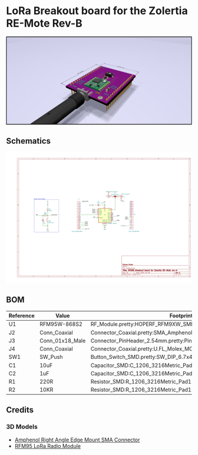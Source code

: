 # LoRa Breakout board for the Zolertia RE-Mote Rev-B

![preview](images/breakout.png)

## Schematics

![schematics](images/schematics.png)

## BOM

| Reference | Value           | Footprint                                                         | Datasheet                                                                     | Link                                                               |
|-----------|-----------------|-------------------------------------------------------------------|-------------------------------------------------------------------------------|--------------------------------------------------------------------|
| U1        | RFM95W-868S2    | RF_Module.pretty:HOPERF_RFM9XW_SMD                                | [rfm95](https://www.hoperf.com/data/upload/portal/20181127/5bfcbea20e9ef.pdf) | [rs](https://befr.rs-online.com/web/p/rf-modules/1251259/)         |
| J2        | Conn_Coaxial    | Connector_Coaxial.pretty:SMA_Amphenol_132289_EdgeMount            | ~                                                                             | [rs](https://befr.rs-online.com/web/p/coaxial-connectors/1440918/) |
| J3        | Conn_01x18_Male | Connector_PinHeader_2.54mm.pretty:PinHeader_1x18_P2.54mm_Vertical | ~                                                                             | [rs](https://befr.rs-online.com/web/p/pcb-headers/8281620/)        |
| J4        | Conn_Coaxial    | Connector_Coaxial.pretty:U.FL_Molex_MCRF_73412-0110_Vertical      | ~                                                                             | ~                                                                  |
| SW1       | SW_Push         | Button_Switch_SMD.pretty:SW_DIP_6.7x4.1mm_W8.61mm_P2.54mm         | ~                                                                             | ~                                                                  |
| C1        | 10uF            | Capacitor_SMD:C_1206_3216Metric_Pad1.33x1.80mm_HandSolder         | ~                                                                             | ~                                                                  |
| C2        | 1uF             | Capacitor_SMD:C_1206_3216Metric_Pad1.33x1.80mm_HandSolder         | ~                                                                             | ~                                                                  |
| R1        | 220R            | Resistor_SMD:R_1206_3216Metric_Pad1.30x1.75mm_HandSolder          | ~                                                                             | ~                                                                  |
| R2        | 10KR            | Resistor_SMD:R_1206_3216Metric_Pad1.30x1.75mm_HandSolder          | ~                                                                             | ~                                                                  |
## Credits

### 3D Models

* [Amphenol Right Angle Edge Mount SMA Connector](https://grabcad.com/library/amphenol-right-angle-edge-mount-sma-connector-1)
* [RFM95 LoRa Radio Module](https://grabcad.com/library/rfm95-lora-radio-module-1)
